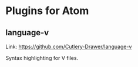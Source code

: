 # Plugins for Atom

## language-v

Link: https://github.com/Cutlery-Drawer/language-v

Syntax highlighting for V files.
